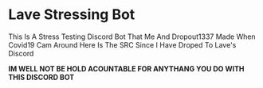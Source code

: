 # Lave Stressing Bot
This Is A Stress Testing Discord Bot That Me And Dropout1337 Made When Covid19 Cam Around Here Is The SRC Since I Have Droped To Lave's Discord

**IM WELL NOT BE HOLD ACOUNTABLE FOR ANYTHANG YOU DO WITH THIS DISCORD BOT**
